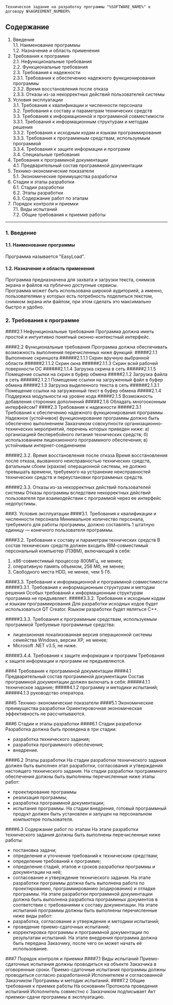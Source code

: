 ```
Техническое задание на разработку программы "%SOFTWARE_NAME%" к договору №%AGREEMENT_NUMBER%
```

## Содержание
1. Введение  
  1.1. Наименование программы  
  1.2. Назначение и область применения  
2. Требования к программе  
  2.1. Нефункциональные требования  
  2.2. Функциональные требования  
  2.3. Требования к надежности  
    2.3.1. Требования к обеспечению надежного функционирования программы  
    2.3.2. Время восстановления после отказа  
    2.3.3. Отказы из-за некорректных действий пользователей системы  
3. Условия эксплуатации  
  3.1. Требования к квалификации и численности персонала  
  3.2. Требования к составу и параметрам технических средств  
  3.3. Требования к информационной и программной совместимости  
    3.3.1. Требования к информационным структурам и методам решения  
    3.3.2. Требования к исходным кодам и языкам программирования  
    3.3.3. Требования к программным средствам, используемым программой  
    3.3.4. Требования к защите информации и программ  
  3.4. Специальные требования  
4. Требования к программной документации  
  4.1. Предварительный состав программной документации  
5. Технико-экономические показатели  
  5.1. Экономические преимущества разработки  
6. Стадии и этапы разработки  
  6.1. Стадии разработки  
  6.2. Этапы разработки  
  6.3. Содержание работ по этапам  
7. Порядок контроля и приемки  
  7.1. Виды испытаний  
  7.2. Общие требования к приемке работы  

* * *

### 1. Введение

#### 1.1. Наименование программы
Программа называется "EasyLoad".  

#### 1.2. Назначение и область применения
Программа предназначена для захвата и загрузки текста, снимков экрана и файлов на публично доступные сервисы.  
Программа может быть использована широкой аудиторией, а именно, пользователями у которых есть потребность поделиться текстом, снимком экрана или файлом, при этом сделать это максимально быстро и удобно.

### 2. Требования к программе
####2.1 Нефункциональные требования 
Программа должна иметь простой и интуитивно понятный оконно-контекстный интерфейс.

####2.2 Функциональные требования
Программа должна обеспечивать возможность выполнения перечисленных ниже функций:
#####2.1.1 Выполнение скриншота
######2.1.1.1 Скрин вручную выбранной области
######2.1.1.2 Скрин окна
######2.1.1.3 Скрин всей рабочей поверхности ОС
######2.1.1.4 Загрузка скрина в сеть
######2.1.1.5 Помещение ссылки на скрин в буфер обмена
#####2.1.2 Загрузка файла в сеть
######2.1.2.1 Помещение ссылки на загруженный файл в буфер обмена
#####2.1.3 Загрузка выделенного текста в сеть
######2.1.3.1 Помещение ссылки на загруженный текст в буфер обмена
#####2.1.4 Поддержка модульности на уровне кода
#####2.1.5 Возможность добавления сторонних дополнений
#####2.1.6 Обладать многооконным интерфейсом?
####2.3 Требования к надежности 
#####2.3.1 Требования к обеспечению надежного функционирования программы 
Надежное (устойчивое) функционирование программы должно быть обеспечено выполнением Заказчиком совокупности организационно-технических мероприятий, перечень которых приведен ниже:
а) организацией бесперебойного питания технических средств; 
б) использованием лицензионного программного обеспечения;
в) устойчивым интернет-соединением

#####2.3.2. Время восстановления после отказа 
Время восстановления после отказа, вызванного неисправностью технических средств, фатальным сбоем (крахом) операционной системы, не должно превышать времени, требуемого на устранение неисправностей технических средств и переустановки программных средств. 

#####2.3.3. Отказы из-за некорректных действий пользователей системы 
Отказы программы вследствие некорректных действий пользователя при взаимодействии с программой через ее интерфейс недопустимы.

###3. Условия эксплуатации 
####3.1. Требования к квалификации и численности персонала 
Минимальное количество персонала, требуемого для работы программы, должно составлять 1 штатную единицу — конечного пользователя программы.

####3.2. Требования к составу и параметрам технических средств
В состав технических средств должен входить IВМ-совместимый персональный компьютер (ПЭВМ), включающий в себя:
1. x86-совместимый процессор 800МГц, не менее;
2. оперативную память объемом, 256 Мб, не менее;
3. Свободного места HDD, не менее, чем 5 Гб.

####3.3. Требования к информационной и программной совместимости
#####3.3.1. Требования к информационным структурам и методам решения 
Особых требований к информационным структурам программа не предъявляет.
#####3.3.2. Требования к исходным кодам и языкам программирования
Для разработки исходных кодов будет использоваться QT Creator.
Языком разработки будет являться C++.

#####3.3.3. Требования к программным средствам, используемым программой 
Требуемые программные средства:
 - лицензионная локализованная версия операционной системы семейства Windows, версии ХР, не менее;
 - Microsoft .NET v3.5, не ниже.

#####3.4.4. Требования к защите информации и программ
Требования к защите информации и программ не предъявляются.

###4 Требования к программной документации
####4.1 Предварительный состав программной документации 
Состав программной документации должен включать в себя:
#####4.1.1 техническое задание;
#####4.1.2 программу и методики испытаний;
#####4.1.3 руководство оператора.

###5 Технико-экономические показатели 
####5.1 Экономические преимущества разработки
Ориентировочная экономическая эффективность не рассчитываются.

###6 Стадии и этапы разработки 
####6.1 Стадии разработки
Разработка должна быть проведена в три стадии: 
- разработка технического задания;
- разработка программного обеспечения;
- внедрение.

####6.2 Этапы разработки 
На стадии разработки технического задания должен быть выполнен этап разработки, согласования и утверждения настоящего технического задания.
На стадии разработки программного обеспечения должны быть выполнены перечисленные ниже этапы работ:
-  проектирование программы
-  реализация программы;
-  разработка программной документации;
-  испытания программы.
На стадии внедрения, готовый программный продукт должен быть установлен и запущен на персональном компьютере пользователя.

####6.3 Содержание работ по этапам
На этапе разработки технического задания должны быть выполнены перечисленные ниже работы:
 -  постановка задачи;
 -  определение и уточнение требований к техническим средствам;
 -  определение требований к программе;
 - определение стадий, этапов и сроков разработки программы и документации на неё;
 -  согласование и утверждение технического задания.
На этапе разработки программы должна быть выполнена работа по проектированию, программированию (кодированию) и отладке программы.
На этапе разработки программной документации должна быть выполнена разработка программных документов в соответствии с требованиями к составу документации.
На этапе испытаний программы должны быть выполнены перечисленные ниже виды работ:
 -   разработка, согласование и утверждение и методики испытаний;
 -   проведение приемо-сдаточных испытаний;
 - корректировка программы и программной документации по результатам испытаний.
На этапе внедрения программа должна быть передана Заказчику, после чего он может начать её использование.

###7 Порядок контроля и приемки 
####7.1 Виды испытаний
Приемо-сдаточные испытания должны проводиться на объекте Заказчика в оговоренные сроки. 
Приемо-сдаточные испытания программы должны проводиться согласно разработанной Исполнителем и согласованной Заказчиком Программы и методик испытаний. 
####7.2 Общие требования к приемке работы 
На основании Протокола проведения испытаний Исполнитель совместно с Заказчиком подписывает Акт приемки-сдачи программы в эксплуатацию.

